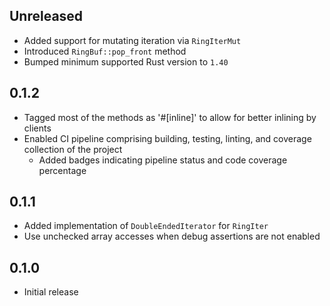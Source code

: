 Unreleased
----------
- Added support for mutating iteration via `RingIterMut`
- Introduced `RingBuf::pop_front` method
- Bumped minimum supported Rust version to `1.40`


0.1.2
-----
- Tagged most of the methods as '#[inline]' to allow for better inlining
  by clients
- Enabled CI pipeline comprising building, testing, linting, and
  coverage collection of the project
  - Added badges indicating pipeline status and code coverage percentage


0.1.1
-----
- Added implementation of `DoubleEndedIterator` for `RingIter`
- Use unchecked array accesses when debug assertions are not enabled


0.1.0
-----
- Initial release
